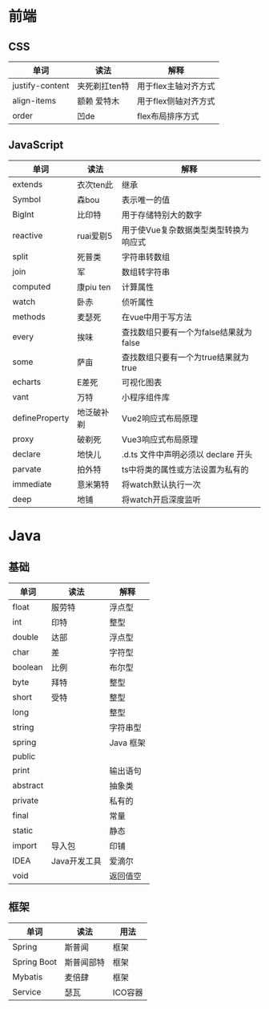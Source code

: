 # 前端

## CSS

| 单词            | 读法         | 解释                  |
| --------------- | -------------| --------------------  |
| justify-content | 夹死剃扛ten特| 用于flex主轴对齐方式  |
| align-items     | 额赖 爱特木  | 用于flex侧轴对齐方式  |
| order           | 凹de         | flex布局排序方式      |



## JavaScript

| 单词           | 读法       | 解释                                    |
| -------------- | ----------| --------------------------------------  |
| extends        | 衣次ten此 | 继承                                    |
| Symbol         | 森bou     | 表示唯一的值                            |
| BigInt         | 比印特    | 用于存储特别大的数字                    |
| reactive       | ruai爱剔5 | 用于使Vue复杂数据类型类型转换为响应式   |
| split          | 死普类    | 字符串转数组                            |
| join           | 军        | 数组转字符串                            |
| computed       | 康piu ten | 计算属性                                |
| watch          | 卧赤      | 侦听属性                                |
| methods        | 麦瑟死    | 在vue中用于写方法                       |
| every          | 挨味      | 查找数组只要有一个为false结果就为false  |
| some           | 萨亩      | 查找数组只要有一个为true结果就为true    |
| echarts        | E差死     | 可视化图表                              |
| vant           | 万特      | 小程序组件库                            |
| defineProperty | 地泛破补剃| Vue2响应式布局原理                      |
| proxy          | 破剃死    | Vue3响应式布局原理                      |
| declare        | 地快儿    | .d.ts 文件中声明必须以 declare 开头     |
| parvate        | 拍外特    | ts中将类的属性或方法设置为私有的        |
| immediate      | 意米第特  | 将watch默认执行一次                     |
| deep           | 地铺      | 将watch开启深度监听                     |

 

# Java

## 基础

| 单词     | 读法         | 解释      |
| -------- | ------------ | --------- |
| float    | 服劳特       | 浮点型    |
| int      | 印特         | 整型      |
| double   | 达部         | 浮点型    |
| char     | 差           | 字符型    |
| boolean  | 比例         | 布尔型    |
| byte     | 拜特         | 整型      |
| short    | 受特         | 整型      |
| long     |              | 整型      |
| string   |              | 字符串型  |
| spring   |              | Java 框架 |
| public   |              |           |
| print    |              | 输出语句  |
| abstract |              | 抽象类    |
| private  |              | 私有的    |
| final    |              | 常量      |
| static   |              | 静态      |
| import   | 导入包       | 印铺      |
| IDEA     | Java开发工具 | 爱滴尔    |
| void     |              | 返回值空  |



##  框架

| 单词        | 读法      | 用法     |
| ----------- | ----------| -------  |
| Spring      | 斯普闻    | 框架     |
| Spring Boot | 斯普闻部特| 框架     |
| Mybatis     | 麦倍肆    | 框架     |
| Service     | 瑟瓦      | ICO容器  |

